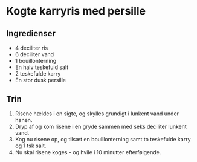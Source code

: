 # Kogte karryris med persille

## Ingredienser
- 4 deciliter ris
- 6 deciliter vand
- 1 bouillonterning
- En halv teskefuld salt
- 2 teskefulde karry
- En stor dusk persille

## Trin
1. Risene hældes i en sigte, og skylles grundigt i lunkent vand under hanen. 
2. Dryp af og kom risene i en gryde sammen med seks deciliter lunkent vand.
3. Kog nu risene op, og tilsæt en bouillonterning samt to teskefulde karry og 1 tsk salt. 
4. Nu skal risene koges - og hvile i 10 minutter efterfølgende.